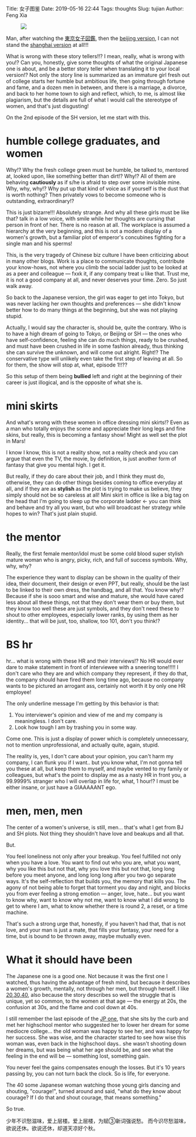 Title: 女子图鉴
Date: 2019-05-16 22:44
Tags: thoughts
Slug: tujian
Author: Feng Xia


<figure class="col s12">
  <img src="{{SITEURL}}/images/tokyo%20girl.png"/>
</figure>


Man, after watching the [東京女子図鑑][1], then the [beijing
version][2], I can not stand the [shanghai version][3] at all!!!


What is wrong with these story tellers!!? I mean, really, what is
wrong with you!? Can you, honestly, give some thoughts of what the
original Japanese one is about, and be a better story teller when
translating it to your local version!? Not only the story line is
summarized as an immature girl fresh out of college starts her humble
but ambitious life, then going through fortune and fame, and a dozen
men in between, and there is a marriage, a divorce, and back to her
home town to sigh and reflect, which, to me, is almost like
plagiarism, but the details are full of what I would call the
stereotype of women, and that's just disgusting!

On the 2nd episode of the SH version, let me start with this. 

# humble college graduates, and women

Why!? Why the fresh college green must be humble, be talked to,
mentored at, looked upon, like something better than dirt!? Why!?
All of them are behaving **cautiously** as if s/he is afraid to step
over some invisible mine. Why, why, why!? Why put up that kind of
voice as if yourself is the dust that is worth nothing? Then privately
vows to become someone who is outstanding, extraordinary!? 

This is just bizarre!!! Absolutely strange. And why all these girls
must be like that? talk in a low voice, with smile while her thoughts
are cursing that person in front of her. There is no reason at
all. The workplace is assumed a hierarchy at the very beginning, and
this is not a modern display of a women's growth, but a familiar plot
of emperor's concubines fighting for a single man and his sperms!

This, is the very tragedy of Chinese biz culture I have been
criticizing about in many other blogs. Work is a place to communicate
thoughts, contribute your know-hows, not where you climb the social
ladder just to be looked at as a peer and colleague &mdash; fxxk it,
if any company treat u like that. Trust me, it is not a good company
at all, and never deserves your time. Zero. So just walk away.

So back to the Japanese version, the girl was eager to get into Tokyo,
but was never lacking her own thoughts and preferences &mdash; she
didn't know better how to do many things at the beginning, but she was
not playing stupid. 

Actually, I would say the character is, should be, quite the
contrary. Who is to have a high dream of going to Tokyo, or Beijing or
SH &mdash; the ones who have self-confidence, feeling she can do much
things, ready to be crushed, and must have been crushed in life in
some fashion already, thus thinking she can survive the unknown, and
will come out alright. Right!? The conservative type will unlikely
even take the first step of leaving at all. So for them, the show will
stop at, what, episode 1!!?? 

So this setup of them being **bullied** left and right at the
beginning of their career is just illogical, and is the opposite of
what she is.


# mini skirts

And what's wrong with these women in office dressing mini skirts!?
Even as a man who totally enjoys the scene and appreciate their long
legs and fine skins, but really, this is becoming a fantasy show!
Might as well set the plot in Mars!

I know I know, this is not a reality show, not a reality check and you
can argue that even the TV, the movie, by definition, is just another
form of fantasy that give you mental high. I get it. 

But really, if they do care about their job, and I think they must do,
otherwise, they can do other things besides coming to office everyday
at all, and if they are as **stylish** as the plot is trying to make
us believe, they simply should not be so careless at all! Mini skirt
in office is like a big tag on the head that I'm going to sleep up the
corporate ladder &larr; you can think and behave and try all you want,
but who will broadcast her strategy while hopes to win? That's just
plain stupid.

# the mentor

Really, the first female mentor/idol must be some cold blood super
stylish mature woman who is angry, picky, rich, and full of success
symbols. Why, why, why? 

The experience they want to display can be shown in the quality of
their idea, their document, their design or even PPT, but really,
should be the last to be linked to their own dress, the handbag, and
all that. You know why!? Because if she is sooo smart and wise and
mature, she would have cared less about all these things, not that
they don't wear them or buy them, but they know too well these are
just symbols, and they don't need these to shout to other employees,
especially lower ranks, by using them as her identity... that will be
just, too, shallow, too 101, don't you think!?

# BS hr

hr... what is wrong with these HR and their interviews!? No HR would
ever dare to make statement in front of interviewee with a sneering
tone!!!!! I don't care who they are and which company they represent,
if they do that, the company should have fired them long time ago,
because no company wants to be pictured an arrogant ass, certainly not
worth it by only one HR employee!

The only underline message I'm getting by this behavior is that:

1. You interviewer's opinion and view of me and my company is
   meaningless. I don't care.
2. Look how tough I am by trashing you in some way.

Come one. This is just a display of power which is completely
unnecessary, not to mention unprofessional, and actually quite, again,
stupid.

The reality is, yes, I don't care about your opinion, you can't harm
my company, I can flunk you if I want.. but you know what, I'm not
gonna tell you these at all, but keep them to myself, and maybe vented
to my family or colleagues, but what's the point to display me as a
nasty HR in front you, a 99.9999% stranger who I will overlap in life
for, what, 1 hour!? I must be either insane, or just have a GIAAAAANT
ego.

# men, men, men

The center of a women's universe, is still, men... that's what I get
from BJ and SH plots. Not thing they shouldn't have love and beakups
and all that.

But.

You feel loneliness not only after your breakup. You feel fulfilled
not only when you have a love. You want to find out who you are, what
you want, why you like this but not that, why you love this but not
that, long long before you meet anyone, and long long long after you
two go separate ways. It's the self-reflection that builds you, the
memory that kills you. The agony of not being able to forget that
torment you day and night, and blocks you from ever feeling a strong
emotion &mdash; anger, love, hate... but you want to know why, want to
know why not me, want to know what I did wrong to get to where I am,
what to know whether there is round 2, a reset, or a time machine.

That's such a strong urge that, honestly, if you haven't had that,
that is not love, and your man is just a mate, that fills your
fantasy, your need for a time, but is bound to be thrown away, maybe
mutually even.

# What it should have been

The Japanese one is a good one. Not because it was the first one I
watched, thus having the advantage of fresh mind, but because it
describes a women's growth, mentally, not through her men, but through
herself. I like [20,30,40][4], also because the story describes so
well the struggle that is unique, yet so common, to the women at that
age &mdash; the energy at 20s, the confusion at 30s, and the flame and
cool down at 40s.

I still remember the last episode of the [JP one][1], that she sits by
the curb and met her highschool mentor who suggested her to lower her
dream for some mediocre college... the old woman was happy to see her,
and was happy for her success. She was wise, and the character started
to see how wise this woman was, even back in the highschool days.. she
wasn't shooting down her dreams, but was being what her age should be,
and see what the feeling in the end will be &mdash; something lost,
something gain. 

You never feel the gains compensates enough the losses. But it's 10
years passing by, you can not turn back the clock. So is life, for
everyone.

The 40 some Japanese woman watching those young girls dancing and
shouting, "courage!", turned around and said, "what do they know about
courage? If I do that and shout courage, that means something."

So true. 

少年不识愁滋味，爱上层楼。爱上层楼，为赋③新词强说愁。 而今识尽愁滋味，
欲说还休。欲说还休，却道天凉好个秋。





[1]: https://www.amazon.co.jp/%E6%9D%B1%E4%BA%AC%E5%A5%B3%E5%AD%90%E5%9B%B3%E9%91%91%E3%82%B7%E3%83%BC%E3%82%BA%E3%83%B3%EF%BC%91/dp/B01MRVSJ77

[2]: https://www.youtube.com/watch?v=R8BR7KllsfM
[3]: https://www.youtube.com/watch?v=JCkPNFwjdAk
[4]: https://en.wikipedia.org/wiki/20_30_40
